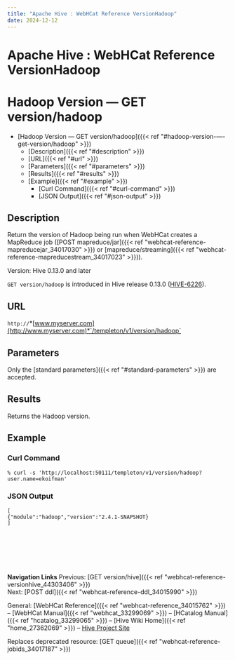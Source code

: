 ```yaml
---
title: "Apache Hive : WebHCat Reference VersionHadoop"
date: 2024-12-12
---
```










# Apache Hive : WebHCat Reference VersionHadoop






# Hadoop Version — GET version/hadoop


* [Hadoop Version — GET version/hadoop]({{< ref "#hadoop-version-—-get-version/hadoop" >}})
	+ [Description]({{< ref "#description" >}})
	+ [URL]({{< ref "#url" >}})
	+ [Parameters]({{< ref "#parameters" >}})
	+ [Results]({{< ref "#results" >}})
	+ [Example]({{< ref "#example" >}})
		- [Curl Command]({{< ref "#curl-command" >}})
		- [JSON Output]({{< ref "#json-output" >}})




## Description

Return the version of Hadoop being run when WebHCat creates a MapReduce job ([POST mapreduce/jar]({{< ref "webhcat-reference-mapreducejar_34017030" >}}) or [mapreduce/streaming]({{< ref "webhcat-reference-mapreducestream_34017023" >}})).

Version: Hive 0.13.0 and later

`GET version/hadoop` is introduced in Hive release 0.13.0 ([HIVE-6226](https://issues.apache.org/jira/browse/HIVE-6226)).

## URL

`http://`*[www.myserver.com](http://www.myserver.com)*`/templeton/v1/version/hadoop`

## Parameters

Only the [standard parameters]({{< ref "#standard-parameters" >}}) are accepted.

## Results

Returns the Hadoop version.

## Example

### Curl Command



```
% curl -s 'http://localhost:50111/templeton/v1/version/hadoop?user.name=ekoifman'

```

### JSON Output



```
[
{"module":"hadoop","version":"2.4.1-SNAPSHOT}
]

```

 

 

 

**Navigation Links**
Previous: [GET version/hive]({{< ref "webhcat-reference-versionhive_44303406" >}})  
Next: [POST ddl]({{< ref "webhcat-reference-ddl_34015990" >}})

General: [WebHCat Reference]({{< ref "webhcat-reference_34015762" >}}) – [WebHCat Manual]({{< ref "webhcat_33299069" >}}) – [HCatalog Manual]({{< ref "hcatalog_33299065" >}}) – [Hive Wiki Home]({{< ref "home_27362069" >}}) – [Hive Project Site](http://hive.apache.org/)

Replaces deprecated resource: [GET queue]({{< ref "webhcat-reference-jobids_34017187" >}})




 

 

